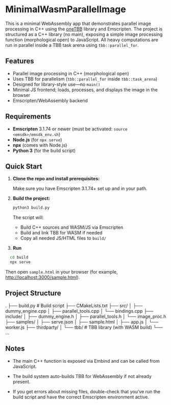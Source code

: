 # MinimalWasmParallelImage

This is a minimal WebAssembly app that demonstrates parallel image processing in C++ using the [oneTBB](https://github.com/oneapi-src/oneTBB) library and Emscripten. The project is structured as a C++ library (no main), exposing a simple image processing function (morphological open) to JavaScript. All heavy computations are run in parallel inside a TBB task arena using `tbb::parallel_for`.

## Features

- Parallel image processing in C++ (morphological open)
- Uses TBB for parallelism (`tbb::parallel_for` inside `tbb::task_arena`)
- Designed for library-style use—no `main()`
- Minimal JS frontend; loads, processes, and displays the image in the browser
- Emscripten/WebAssembly backend

## Requirements

- **Emscripten** 3.1.74 or newer (must be activated: `source <emsdk>/emsdk_env.sh`)
- **Node.js** (for `npx serve`)
- **npx** (comes with Node.js)
- **Python 3** (for the build script)

## Quick Start

1. **Clone the repo and install prerequisites:**

   Make sure you have Emscripten 3.1.74+ set up and in your path.

2. **Build the project:**

   ```sh
   python3 build.py
   ```
   The script will:
    - Build C++ sources and WASM/JS via Emscripten
    - Build and link TBB for WASM if needed
    - Copy all needed JS/HTML files to `build/`
3. **Run**

  ```bash
    cd build
    npx serve
  ```

  Then open `sample.html` in your browser (for example, [http://localhost:3000/sample.html](http://localhost:3000/sample.html)).

## Project Structure

  .
  ├── build.py          # Build script
  ├── CMakeLists.txt
  ├── src/
  │   ├── dummy_engine.cpp
  │   ├── parallel_tools.cpp
  │   └── bindings.cpp
  ├── include/
  │   ├── dummy_engine.h
  │   ├── parallel_tools.h
  │   └── image_proc.h
  ├── samples/
  │   ├── serve.json
  │   ├── sample.html
  │   ├── app.js
  │   └── worker.js
  ├── thirdparty/
  │   └── tbb/          # TBB library (with WASM build)
  └── ...

## Notes

- The main C++ function is exposed via Embind and can be called from JavaScript.

- The build system auto-builds TBB for WebAssembly if not already present.

- If you get errors about missing files, double-check that you’ve run the build script and have the correct Emscripten environment active.